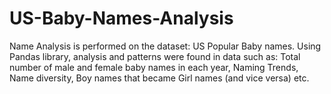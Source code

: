 # US-Baby-Names-Analysis
Name Analysis is performed on the dataset: US Popular Baby names. Using Pandas library, analysis and patterns were found in data such as: Total number of male and female baby names in each year, Naming Trends, Name diversity, Boy names that became Girl names (and vice versa) etc.
